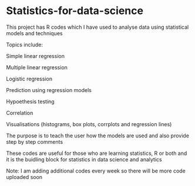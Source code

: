 # Statistics-for-data-science

This project has R codes which I have used to analyse data using statistical models and techniques

Topics include: 

Simple linear regression

Multiple linear regression 

Logistic regression 

Prediction using regression models 

Hypoethesis testing 

Correlation

Visualisations (histograms, box plots, corrplots and regression lines) 

The purpose is to teach the user how the models are used and also provide step by step comments 

These codes are useful for those who are learning statistics, R or both and it is the buidling block for statistics in data science and analytics 

Note: I am adding additional codes every week so there will be more code uploaded soon

 
 
